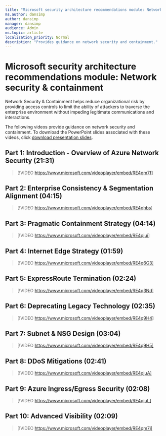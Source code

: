 ```yaml
---
title: "Microsoft security architecture recommendations module: Network security & containment"
ms.author: dansimp
author: dansimp
manager: dansimp
audience: Admin
ms.topic: article
localization_priority: Normal
description: "Provides guidance on network security and containment."
---
```


# Microsoft security architecture recommendations module: Network security & containment
Network Security & Containment helps reduce organizational risk by providing access controls to limit the ability of attackers to traverse the enterprise environment without impeding legitimate communications and interactions. 

The following videos provide guidance on network security and containment. To download the PowerPoint slides associated with these videos, click [download presentation slides](https://docs.microsoft.com/microsoft-365/downloads/security-compass-presentation.pptx).

## Part 1: Introduction - Overview of Azure Network Security (21:31)
> [!VIDEO https://www.microsoft.com/videoplayer/embed/RE4qm7f]

## Part 2: Enterprise Consistency & Segmentation Alignment (04:15)
> [!VIDEO https://www.microsoft.com/videoplayer/embed/RE4qhbs]

## Part 3: Pragmatic Containment Strategy (04:14)
> [!VIDEO https://www.microsoft.com/videoplayer/embed/RE4qjui]

## Part 4: Internet Edge Strategy (01:59)
> [!VIDEO https://www.microsoft.com/videoplayer/embed/RE4q6G3]

## Part 5: ExpressRoute Termination (02:24)
> [!VIDEO https://www.microsoft.com/videoplayer/embed/RE4q3Nd]

## Part 6: Deprecating Legacy Technology (02:35)
> [!VIDEO https://www.microsoft.com/videoplayer/embed/RE4q9H4]

## Part 7: Subnet & NSG Design (03:04)
> [!VIDEO https://www.microsoft.com/videoplayer/embed/RE4q9H5]

## Part 8: DDoS Mitigations (02:41)
> [!VIDEO https://www.microsoft.com/videoplayer/embed/RE4qjuA]

## Part 9: Azure Ingress/Egress Security (02:08)
> [!VIDEO https://www.microsoft.com/videoplayer/embed/RE4qjuL]

## Part 10: Advanced Visibility (02:09)
> [!VIDEO https://www.microsoft.com/videoplayer/embed/RE4qm7i]
